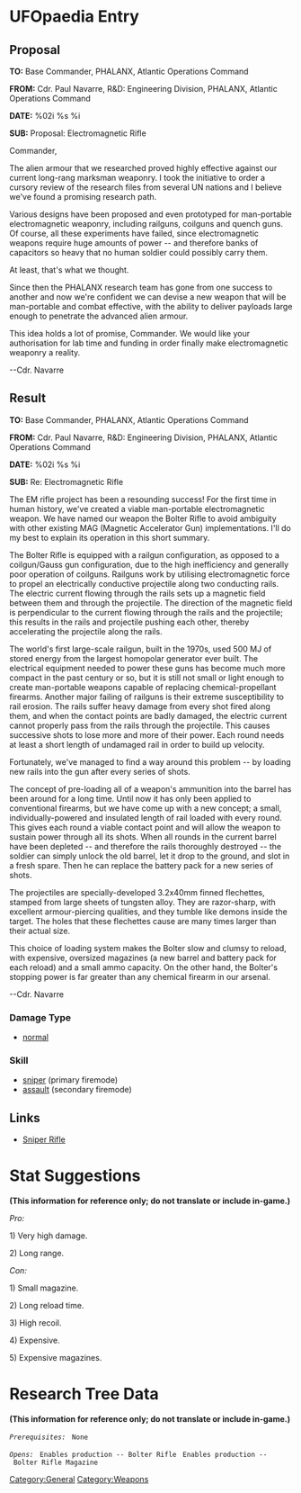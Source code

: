 # UFOpaedia Entry

## Proposal

**TO:** Base Commander, PHALANX, Atlantic Operations Command

**FROM:** Cdr. Paul Navarre, R&D: Engineering Division, PHALANX,
Atlantic Operations Command

**DATE:** %02i %s %i

**SUB:** Proposal: Electromagnetic Rifle

Commander,

The alien armour that we researched proved highly effective against our
current long-rang marksman weaponry. I took the initiative to order a
cursory review of the research files from several UN nations and I
believe we've found a promising research path.

Various designs have been proposed and even prototyped for man-portable
electromagnetic weaponry, including railguns, coilguns and quench guns.
Of course, all these experiments have failed, since electromagnetic
weapons require huge amounts of power -- and therefore banks of
capacitors so heavy that no human soldier could possibly carry them.

At least, that's what we thought.

Since then the PHALANX research team has gone from one success to
another and now we're confident we can devise a new weapon that will be
man-portable and combat effective, with the ability to deliver payloads
large enough to penetrate the advanced alien armour.

This idea holds a lot of promise, Commander. We would like your
authorisation for lab time and funding in order finally make
electromagnetic weaponry a reality.

--Cdr. Navarre

## Result

**TO:** Base Commander, PHALANX, Atlantic Operations Command

**FROM:** Cdr. Paul Navarre, R&D: Engineering Division, PHALANX,
Atlantic Operations Command

**DATE:** %02i %s %i

**SUB:** Re: Electromagnetic Rifle

The EM rifle project has been a resounding success! For the first time
in human history, we've created a viable man-portable electromagnetic
weapon. We have named our weapon the Bolter Rifle to avoid ambiguity
with other existing MAG (Magnetic Accelerator Gun) implementations. I'll
do my best to explain its operation in this short summary.

The Bolter Rifle is equipped with a railgun configuration, as opposed to
a coilgun/Gauss gun configuration, due to the high inefficiency and
generally poor operation of coilguns. Railguns work by utilising
electromagnetic force to propel an electrically conductive projectile
along two conducting rails. The electric current flowing through the
rails sets up a magnetic field between them and through the projectile.
The direction of the magnetic field is perpendicular to the current
flowing through the rails and the projectile; this results in the rails
and projectile pushing each other, thereby accelerating the projectile
along the rails.

The world's first large-scale railgun, built in the 1970s, used 500 MJ
of stored energy from the largest homopolar generator ever built. The
electrical equipment needed to power these guns has become much more
compact in the past century or so, but it is still not small or light
enough to create man-portable weapons capable of replacing
chemical-propellant firearms. Another major failing of railguns is their
extreme susceptibility to rail erosion. The rails suffer heavy damage
from every shot fired along them, and when the contact points are badly
damaged, the electric current cannot properly pass from the rails
through the projectile. This causes successive shots to lose more and
more of their power. Each round needs at least a short length of
undamaged rail in order to build up velocity.

Fortunately, we've managed to find a way around this problem -- by
loading new rails into the gun after every series of shots.

The concept of pre-loading all of a weapon's ammunition into the barrel
has been around for a long time. Until now it has only been applied to
conventional firearms, but we have come up with a new concept; a small,
individually-powered and insulated length of rail loaded with every
round. This gives each round a viable contact point and will allow the
weapon to sustain power through all its shots. When all rounds in the
current barrel have been depleted -- and therefore the rails thoroughly
destroyed -- the soldier can simply unlock the old barrel, let it drop
to the ground, and slot in a fresh spare. Then he can replace the
battery pack for a new series of shots.

The projectiles are specially-developed 3.2x40mm finned flechettes,
stamped from large sheets of tungsten alloy. They are razor-sharp, with
excellent armour-piercing qualities, and they tumble like demons inside
the target. The holes that these flechettes cause are many times larger
than their actual size.

This choice of loading system makes the Bolter slow and clumsy to
reload, with expensive, oversized magazines (a new barrel and battery
pack for each reload) and a small ammo capacity. On the other hand, the
Bolter's stopping power is far greater than any chemical firearm in our
arsenal.

--Cdr. Navarre

### Damage Type

- [normal](Damage/normal "wikilink")

### Skill

- [sniper](Skills/sniper "wikilink") (primary firemode)
- [assault](Skills/assault "wikilink") (secondary firemode)

## Links

- [Sniper Rifle](Equipment/Primary_Weapons/Sniper_Rifle "wikilink")

# Stat Suggestions

**(This information for reference only; do not translate or include
in-game.)**

*Pro:*

1\) Very high damage.

2\) Long range.

*Con:*

1\) Small magazine.

2\) Long reload time.

3\) High recoil.

4\) Expensive.

5\) Expensive magazines.

# Research Tree Data

**(This information for reference only; do not translate or include
in-game.)**

*`Prerequisites:`*
` None`

*`Opens:`*
` Enables production -- Bolter Rifle`
` Enables production -- Bolter Rifle Magazine`

[Category:General](Category:General "wikilink")
[Category:Weapons](Category:Weapons "wikilink")
